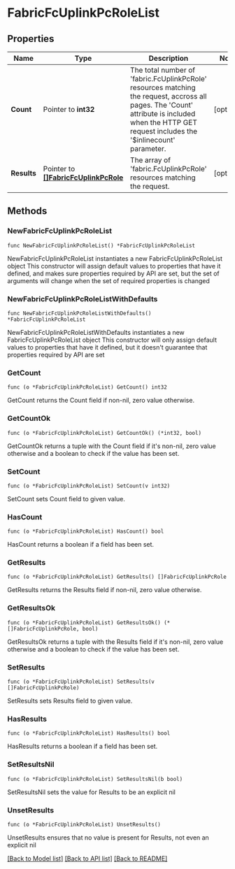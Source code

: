 # FabricFcUplinkPcRoleList

## Properties

Name | Type | Description | Notes
------------ | ------------- | ------------- | -------------
**Count** | Pointer to **int32** | The total number of &#39;fabric.FcUplinkPcRole&#39; resources matching the request, accross all pages. The &#39;Count&#39; attribute is included when the HTTP GET request includes the &#39;$inlinecount&#39; parameter. | [optional] 
**Results** | Pointer to [**[]FabricFcUplinkPcRole**](FabricFcUplinkPcRole.md) | The array of &#39;fabric.FcUplinkPcRole&#39; resources matching the request. | [optional] 

## Methods

### NewFabricFcUplinkPcRoleList

`func NewFabricFcUplinkPcRoleList() *FabricFcUplinkPcRoleList`

NewFabricFcUplinkPcRoleList instantiates a new FabricFcUplinkPcRoleList object
This constructor will assign default values to properties that have it defined,
and makes sure properties required by API are set, but the set of arguments
will change when the set of required properties is changed

### NewFabricFcUplinkPcRoleListWithDefaults

`func NewFabricFcUplinkPcRoleListWithDefaults() *FabricFcUplinkPcRoleList`

NewFabricFcUplinkPcRoleListWithDefaults instantiates a new FabricFcUplinkPcRoleList object
This constructor will only assign default values to properties that have it defined,
but it doesn't guarantee that properties required by API are set

### GetCount

`func (o *FabricFcUplinkPcRoleList) GetCount() int32`

GetCount returns the Count field if non-nil, zero value otherwise.

### GetCountOk

`func (o *FabricFcUplinkPcRoleList) GetCountOk() (*int32, bool)`

GetCountOk returns a tuple with the Count field if it's non-nil, zero value otherwise
and a boolean to check if the value has been set.

### SetCount

`func (o *FabricFcUplinkPcRoleList) SetCount(v int32)`

SetCount sets Count field to given value.

### HasCount

`func (o *FabricFcUplinkPcRoleList) HasCount() bool`

HasCount returns a boolean if a field has been set.

### GetResults

`func (o *FabricFcUplinkPcRoleList) GetResults() []FabricFcUplinkPcRole`

GetResults returns the Results field if non-nil, zero value otherwise.

### GetResultsOk

`func (o *FabricFcUplinkPcRoleList) GetResultsOk() (*[]FabricFcUplinkPcRole, bool)`

GetResultsOk returns a tuple with the Results field if it's non-nil, zero value otherwise
and a boolean to check if the value has been set.

### SetResults

`func (o *FabricFcUplinkPcRoleList) SetResults(v []FabricFcUplinkPcRole)`

SetResults sets Results field to given value.

### HasResults

`func (o *FabricFcUplinkPcRoleList) HasResults() bool`

HasResults returns a boolean if a field has been set.

### SetResultsNil

`func (o *FabricFcUplinkPcRoleList) SetResultsNil(b bool)`

 SetResultsNil sets the value for Results to be an explicit nil

### UnsetResults
`func (o *FabricFcUplinkPcRoleList) UnsetResults()`

UnsetResults ensures that no value is present for Results, not even an explicit nil

[[Back to Model list]](../README.md#documentation-for-models) [[Back to API list]](../README.md#documentation-for-api-endpoints) [[Back to README]](../README.md)


